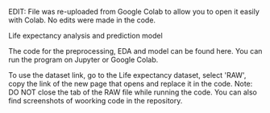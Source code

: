 EDIT: File was re-uploaded from Google Colab to allow you to open it easily with Colab. No edits were made in the code. 

Life expectancy analysis and prediction model

The code for the preprocessing, EDA and model can be found here. You can run the program on Jupyter or Google Colab. 

To use the dataset link, go to the Life expectancy dataset, select 'RAW', copy the link of the new page that opens and replace it in the code. 
Note: DO NOT close the tab of the RAW file while running the code. 
You can also find screenshots of woorking code in the repository. 

